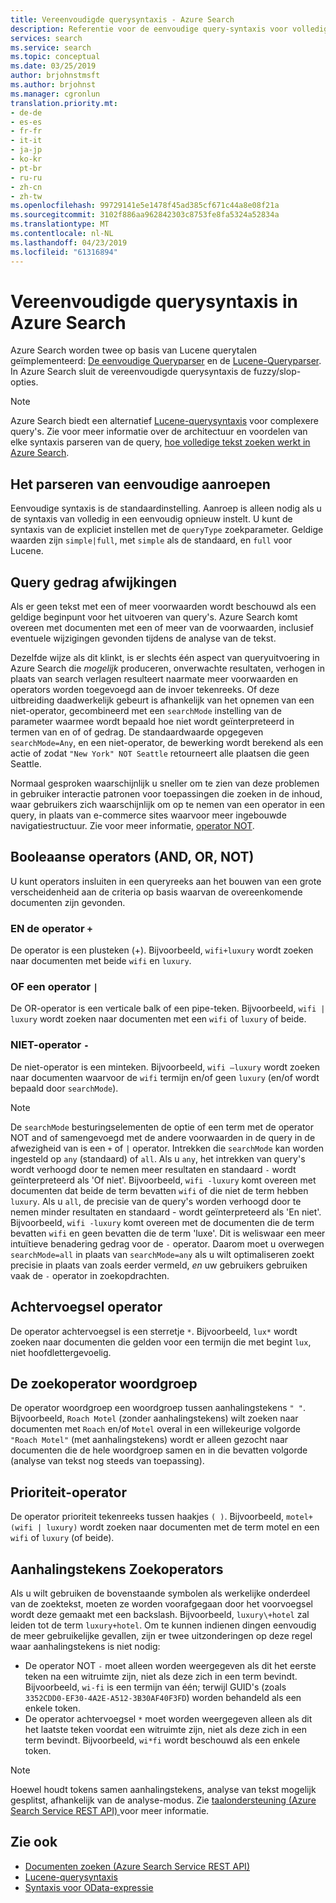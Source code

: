 ```yaml
---
title: Vereenvoudigde querysyntaxis - Azure Search
description: Referentie voor de eenvoudige query-syntaxis voor volledige-tekstquery's in Azure Search gebruikt.
services: search
ms.service: search
ms.topic: conceptual
ms.date: 03/25/2019
author: brjohnstmsft
ms.author: brjohnst
ms.manager: cgronlun
translation.priority.mt:
- de-de
- es-es
- fr-fr
- it-it
- ja-jp
- ko-kr
- pt-br
- ru-ru
- zh-cn
- zh-tw
ms.openlocfilehash: 99729141e5e1478f45ad385cf671c44a8e08f21a
ms.sourcegitcommit: 3102f886aa962842303c8753fe8fa5324a52834a
ms.translationtype: MT
ms.contentlocale: nl-NL
ms.lasthandoff: 04/23/2019
ms.locfileid: "61316894"
---
```

# <a name="simple-query-syntax-in-azure-search"></a>Vereenvoudigde querysyntaxis in Azure Search
Azure Search worden twee op basis van Lucene querytalen geïmplementeerd: [De eenvoudige Queryparser](https://lucene.apache.org/core/4_7_0/queryparser/org/apache/lucene/queryparser/simple/SimpleQueryParser.html) en de [Lucene-Queryparser](https://lucene.apache.org/core/4_10_2/queryparser/org/apache/lucene/queryparser/classic/package-summary.html). In Azure Search sluit de vereenvoudigde querysyntaxis de fuzzy/slop-opties.  

> [!NOTE]  
>  Azure Search biedt een alternatief [Lucene-querysyntaxis](query-lucene-syntax.md) voor complexere query's. Zie voor meer informatie over de architectuur en voordelen van elke syntaxis parseren van de query, [hoe volledige tekst zoeken werkt in Azure Search](search-lucene-query-architecture.md).

## <a name="how-to-invoke-simple-parsing"></a>Het parseren van eenvoudige aanroepen

Eenvoudige syntaxis is de standaardinstelling. Aanroep is alleen nodig als u de syntaxis van volledig in een eenvoudig opnieuw instelt. U kunt de syntaxis van de expliciet instellen met de `queryType` zoekparameter. Geldige waarden zijn `simple|full`, met `simple` als de standaard, en `full` voor Lucene. 

## <a name="query-behavior-anomalies"></a>Query gedrag afwijkingen

Als er geen tekst met een of meer voorwaarden wordt beschouwd als een geldige beginpunt voor het uitvoeren van query's. Azure Search komt overeen met documenten met een of meer van de voorwaarden, inclusief eventuele wijzigingen gevonden tijdens de analyse van de tekst. 

Dezelfde wijze als dit klinkt, is er slechts één aspect van queryuitvoering in Azure Search die *mogelijk* produceren, onverwachte resultaten, verhogen in plaats van search verlagen resulteert naarmate meer voorwaarden en operators worden toegevoegd aan de invoer tekenreeks. Of deze uitbreiding daadwerkelijk gebeurt is afhankelijk van het opnemen van een niet-operator, gecombineerd met een `searchMode` instelling van de parameter waarmee wordt bepaald hoe niet wordt geïnterpreteerd in termen van en of of gedrag. De standaardwaarde opgegeven `searchMode=Any`, en een niet-operator, de bewerking wordt berekend als een actie of zodat `"New York" NOT Seattle` retourneert alle plaatsen die geen Seattle.  

Normaal gesproken waarschijnlijk u sneller om te zien van deze problemen in gebruiker interactie patronen voor toepassingen die zoeken in de inhoud, waar gebruikers zich waarschijnlijk om op te nemen van een operator in een query, in plaats van e-commerce sites waarvoor meer ingebouwde navigatiestructuur. Zie voor meer informatie, [operator NOT](#not-operator). 

## <a name="boolean-operators-and-or-not"></a>Booleaanse operators (AND, OR, NOT) 

U kunt operators insluiten in een queryreeks aan het bouwen van een grote verscheidenheid aan de criteria op basis waarvan de overeenkomende documenten zijn gevonden. 

### <a name="and-operator-"></a>EN de operator `+`

De operator is een plusteken (+). Bijvoorbeeld, `wifi+luxury` wordt zoeken naar documenten met beide `wifi` en `luxury`.

### <a name="or-operator-"></a>OF een operator `|`

De OR-operator is een verticale balk of een pipe-teken. Bijvoorbeeld, `wifi | luxury` wordt zoeken naar documenten met een `wifi` of `luxury` of beide.

<a name="not-operator"></a>

### <a name="not-operator--"></a>NIET-operator `-`

De niet-operator is een minteken. Bijvoorbeeld, `wifi –luxury` wordt zoeken naar documenten waarvoor de `wifi` termijn en/of geen `luxury` (en/of wordt bepaald door `searchMode`).

> [!NOTE]  
>  De `searchMode` besturingselementen de optie of een term met de operator NOT and of samengevoegd met de andere voorwaarden in de query in de afwezigheid van is een `+` of `|` operator. Intrekken die `searchMode` kan worden ingesteld op `any` (standaard) of `all`. Als u `any`, het intrekken van query's wordt verhoogd door te nemen meer resultaten en standaard `-` wordt geïnterpreteerd als 'Of niet'. Bijvoorbeeld, `wifi -luxury` komt overeen met documenten dat beide de term bevatten `wifi` of die niet de term hebben `luxury`. Als u `all`, de precisie van de query's worden verhoogd door te nemen minder resultaten en standaard - wordt geïnterpreteerd als 'En niet'. Bijvoorbeeld, `wifi -luxury` komt overeen met de documenten die de term bevatten `wifi` en geen bevatten die de term 'luxe'. Dit is weliswaar een meer intuïtieve benadering gedrag voor de `-` operator. Daarom moet u overwegen `searchMode=all` in plaats van `searchMode=any` als u wilt optimaliseren zoekt precisie in plaats van zoals eerder vermeld, *en* uw gebruikers gebruiken vaak de `-` operator in zoekopdrachten.

## <a name="suffix-operator"></a>Achtervoegsel operator

De operator achtervoegsel is een sterretje `*`. Bijvoorbeeld, `lux*` wordt zoeken naar documenten die gelden voor een termijn die met begint `lux`, niet hoofdlettergevoelig.  

## <a name="phrase-search-operator"></a>De zoekoperator woordgroep

De operator woordgroep een woordgroep tussen aanhalingstekens `" "`. Bijvoorbeeld, `Roach Motel` (zonder aanhalingstekens) wilt zoeken naar documenten met `Roach` en/of `Motel` overal in een willekeurige volgorde `"Roach Motel"` (met aanhalingstekens) wordt er alleen gezocht naar documenten die de hele woordgroep samen en in die bevatten volgorde (analyse van tekst nog steeds van toepassing).

## <a name="precedence-operator"></a>Prioriteit-operator

De operator prioriteit tekenreeks tussen haakjes `( )`. Bijvoorbeeld, `motel+(wifi | luxury)` wordt zoeken naar documenten met de term motel en een `wifi` of `luxury` (of beide).  

## <a name="escaping-search-operators"></a>Aanhalingstekens Zoekoperators  

 Als u wilt gebruiken de bovenstaande symbolen als werkelijke onderdeel van de zoektekst, moeten ze worden voorafgegaan door het voorvoegsel wordt deze gemaakt met een backslash. Bijvoorbeeld, `luxury\+hotel` zal leiden tot de term `luxury+hotel`. Om te kunnen indienen dingen eenvoudig de meer gebruikelijke gevallen, zijn er twee uitzonderingen op deze regel waar aanhalingstekens is niet nodig:  

- De operator NOT `-` moet alleen worden weergegeven als dit het eerste teken na een witruimte zijn, niet als deze zich in een term bevindt. Bijvoorbeeld, `wi-fi` is een termijn van één; terwijl GUID's (zoals `3352CDD0-EF30-4A2E-A512-3B30AF40F3FD`) worden behandeld als een enkele token.
- De operator achtervoegsel `*` moet worden weergegeven alleen als dit het laatste teken voordat een witruimte zijn, niet als deze zich in een term bevindt. Bijvoorbeeld, `wi*fi` wordt beschouwd als een enkele token.

> [!NOTE]  
>  Hoewel houdt tokens samen aanhalingstekens, analyse van tekst mogelijk gesplitst, afhankelijk van de analyse-modus. Zie [taalondersteuning &#40;Azure Search Service REST API&#41; ](index-add-language-analyzers.md) voor meer informatie.  

## <a name="see-also"></a>Zie ook  

+ [Documenten zoeken &#40;Azure Search Service REST API&#41;](https://docs.microsoft.com/rest/api/searchservice/Search-Documents) 
+ [Lucene-querysyntaxis](query-lucene-syntax.md)
+ [Syntaxis voor OData-expressie](query-odata-filter-orderby-syntax.md) 
